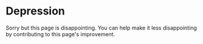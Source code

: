 
# Depression

Sorry but this page is disappointing. You can help make it less disappointing by contributing to this page's improvement.